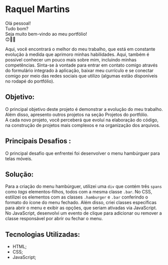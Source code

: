 # Raquel Martins

Olá pessoal!
<br>
Tudo bom?
<br>
Seja muito bem-vindo ao meu portfólio!
<br>
😊✌🏻
<br>

Aqui, você encontrará o melhor do meu trabalho, que está em constante evolução à medida que aprimoro minhas habilidades. Aqui, também é possível conhecer um pouco mais sobre mim, incluindo minhas competências. Sinta-se à vontade para entrar em contato comigo através do formulário integrado à aplicação, baixar meu currículo e se conectar comigo por meio das redes sociais que utilizo (algumas estão disponíveis no rodapé do portfólio).

## Objetivo:

O principal objetivo deste projeto é demonstrar a evolução do meu trabalho. Além disso, apresento outros projetos na seção Projetos do portfólio. <br> A cada novo projeto, você perceberá que evoluí na elaboração do código, na construção de projetos mais complexos e na organização dos arquivos.

## Principais Desafios :

O principal desafio que enfrentei foi desenvolver o menu hambúrguer para telas móveis.

## Solução:

Para a criação do menu hambúrguer, utilizei uma `div` que contém três `spans` como <i>tags</i> elementos-filhos, todos com a mesma classe 
`.bar`. No CSS, estilizei os elementos com as classes `.hamburger` e `.bar` conferindo o formato do ícone do menu fechado. Além disso, criei classes específicas para abrir o menu e exibir as opções, que seriam ativadas via JavaScript. No JavaScript, desenvolvi um evento de clique para adicionar ou remover a classe responsável por abrir ou fechar o menu.

## Tecnologias Utilizadas:

- HTML;
- CSS;
- JavaScript;

<img src="./src/assets/gifs/portfolio_02.gif" alt="" />
